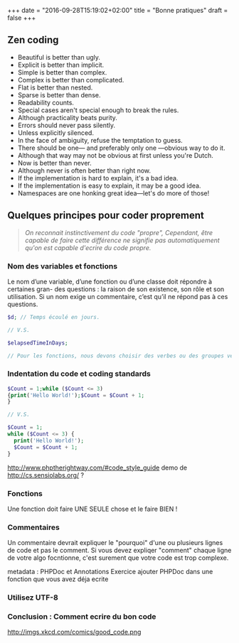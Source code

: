 +++
date = "2016-09-28T15:19:02+02:00"
title = "Bonne pratiques"
draft = false
+++

## Zen coding

* Beautiful is better than ugly.
* Explicit is better than implicit.
* Simple is better than complex.
* Complex is better than complicated.
* Flat is better than nested.
* Sparse is better than dense.
* Readability counts.
* Special cases aren't special enough to break the rules.
* Although practicality beats purity.
* Errors should never pass silently.
* Unless explicitly silenced.
* In the face of ambiguity, refuse the temptation to guess.
* There should be one— and preferably only one —obvious way to do it.
* Although that way may not be obvious at first unless you're Dutch.
* Now is better than never.
* Although never is often better than right now.
* If the implementation is hard to explain, it's a bad idea.
* If the implementation is easy to explain, it may be a good idea.
* Namespaces are one honking great idea—let's do more of those!

## Quelques principes pour coder proprement

> _On reconnait instinctivement du code "propre", Cependant, être capable de faire cette différence ne signifie pas automatiquement qu'on est capable d'ecrire du code propre._

### Nom des variables et fonctions

Le nom d’une variable, d’une fonction ou d’une classe doit répondre à certaines gran-
des questions : la raison de son existence, son rôle et son utilisation. Si un nom exige un
commentaire, c’est qu’il ne répond pas à ces questions.

```php
$d; // Temps écoulé en jours.

// V.S.

$elapsedTimeInDays;

// Pour les fonctions, nous devons choisir des verbes ou des groupes verbaux comme postPayment ,  deletePage ou  save

```

### Indentation du code et coding standards

```php
$Count = 1;while ($Count <= 3)
{print('Hello World!');$Count = $Count + 1;
}

// V.S.

$Count = 1;
while ($Count <= 3) {
  print('Hello World!');
  $Count = $Count + 1;
}
```

http://www.phptherightway.com/#code_style_guide
demo de http://cs.sensiolabs.org/ ?

### Fonctions

Une fonction doit faire UNE SEULE chose et le faire BIEN !

### Commentaires

Un commentaire devrait expliquer le "pourquoi" d'une ou plusieurs lignes de code et pas le comment. Si vous devez expliqer "comment" chaque ligne de votre algo focntionne, c'est surement que votre code est trop complexe.

metadata : PHPDoc et Annotations
Exercice ajouter PHPDoc dans une fonction que vous avez déja ecrite

### Utilisez UTF-8

### Conclusion : Comment ecrire du bon code

http://imgs.xkcd.com/comics/good_code.png
